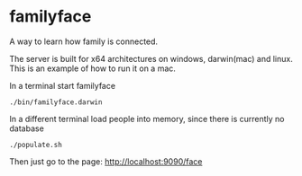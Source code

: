 # familyface
A way to learn how family is connected.

The server is built for x64 architectures on windows, darwin(mac) and linux. This is an example of how to run it on a mac.

In a terminal start familyface

    ./bin/familyface.darwin

In a different terminal load people into memory, since there is currently no database

    ./populate.sh

Then just go to the page: <http://localhost:9090/face>
